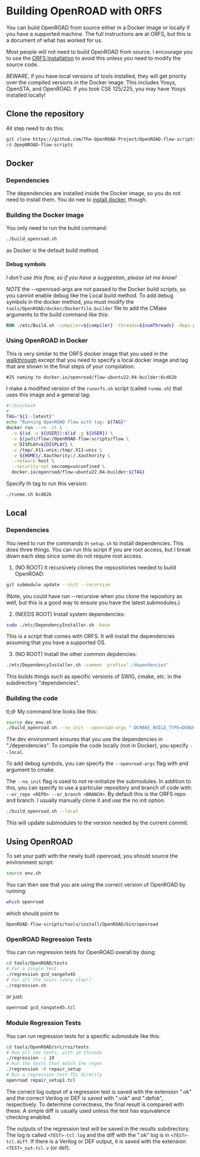 # Building OpenROAD with ORFS

You can build OpenROAD from source either in a Docker image or locally if you have a supported machine.
The full instructions are at ORFS, but this is a document of what has worked for us.

Most people will not need to build OpenROAD from source. I encourage you to use
the [ORFS Installation](/orfs-installation.md) to avoid this unless you need to
modify the source code.

*BEWARE*, if you have local versions of tools installed, they will get priority
over the compiled versions in the Docker image. This includes Yosys, OpenSTA,
and OpenROAD. If you took CSE 125/225, you may have Yosys installed locally!

## Clone the repository

All step need to do this:

```bash
git clone https://github.com/The-OpenROAD-Project/OpenROAD-flow-scripts.git
cd OpepNROAD-flow-scripts
```

## Docker

### Dependencies

The dependencies are installed inside the Docker image, so you do not need to install them.
You do nee to [install docker](docker.md), though.

### Building the Docker image

You only need to run the build command:

```bash
./build_openroad.sh 
```

as Docker is the default build method.

#### Debug symbols

*I don't use this flow, so if you have a suggestion, please let me know!*

*NOTE* the --openroad-args are not passed to the Docker build scripts, so you cannot enable debug like the
Local build method. To add debug symbols in the docker method, you must modify the ```tools/OpenROAD/docker/Dockerfile.builder``` file to add the CMake arguments to the build command
like this:

```dockerfile
RUN ./etc/Build.sh -compiler=${compiler} -threads=${numThreads} -deps-prefixes-file=${depsPrefixFile} -cmake="-DCMAKE_BUILD_TYPE=DEBUG"
```

### Using OpenROAD in Docker

This is very similar to the ORFS docker image that you used in the [walkthrough](/orfs-walkthrough.md)
except that you need to specify a local docker image and tag that are shown in the final steps of your compilation:

```
#25 naming to docker.io/openroad/flow-ubuntu22.04-builder:6cd62b 
```

I make a modified version of the ```runorfs.sh``` script (called ```runme.sh```) that uses this image and a general tag:

```bash
#!/bin/bash
#
TAG="${1:-latest}"
echo "Running OpenROAD flow with tag: ${TAG}"
docker run --rm -it \
  -u $(id -u ${USER}):$(id -g ${USER}) \
  -v $(pwd)/flow:/OpenROAD-flow-scripts/flow \
  -e DISPLAY=${DISPLAY} \
  -v /tmp/.X11-unix:/tmp/.X11-unix \
  -v ${HOME}/.Xauthority:/.Xauthority \
  --network host \
  --security-opt seccomp=unconfined \
  docker.io/openroad/flow-ubuntu22.04-builder:${TAG}
```

Specify th tag to run this version:

```bash
./runme.sh 6cd62b
```

## Local

### Dependencies

You need to run the commands in ```setup.sh``` to install dependencies. This does three things.
You can run this script if you are root access, but I break down each step since some do not
require root access.

1. (NO ROOT) It recursively clones the repsositories needed to build OpenROAD:

```bash
git submodule update --init --recursive
```

(Note, you could have run --recursive when you clone the repository as well,
but this is a good way to ensure you have the latest submodules.)

2. (NEEDS ROOT) Install system dependencies:

```bash
sudo ./etc/DependencyInstaller.sh -base
```

This is a script that comes with ORFS. It will install the dependencies
assuming that you have a supported OS.

3. (NO ROOT) Install the other common depdencies:

```bash
./etc/DependencyInstaller.sh -common -prefix="./dependencies"
```

This builds things such as specific versions of SWIG, cmake, etc. in the
subdirectory "dependencies".

### Building the code

tl;dr My command line looks like this:

```bash
source dev_env.sh
./build_openroad.sh --no_init --openroad-args "-DCMAKE_BUILD_TYPE=DEBUG" --local
```

The dev environment ensures that you use the dependencies in "./dependencies".
To compile the code locally (not in Docker), you specify ```--local```.

To add debug symbols, you can specify the ```--openroad-args``` flag with and
argument to cmake.

The ```--no_init``` flag is used to not re-initialize the submodules. In
addition to this, you can specify to use a particular repository and branch of
code with: ```--or_repo <REPO> --or_branch <BRANCH>```. By default this is the
ORFS repo and branch. I usually manually clone it and use the no init option.

```bash
./build_openroad.sh --local
```

This will update submodules to the version needed by the current commit.

## Using OpenROAD

To set your path with the newly built openroad, you should source the environment script:

```bash
source env.sh
```

You can then see that you are using the correct version of OpenROAD by running:

```bash
which openroad
```

which should point to

```
OpenROAD-flow-scripts/tools/install/OpenROAD/bin/openroad
```

### OpenROAD Regression Tests

You can run regression tests for OpenROAD overall by doing:

```bash
cd tools/OpenROAD/tests
# For a single test
./regression gcd_nangate45
# For all the tests (very slow!)
./regression.sh
```

or just:

```bash
openroad gcd_nangate45.tcl
```

### Module Regression Tests

You can run regression tests for a specific submodule like this:

```bash
cd tools/OpenROAD/src/rsz/tests
# Run all the tests, with 10 threads
./regression -j 10
# Run the tests that match the regex
./regression -R repair_setup
# Run a regression test TCL directly
openroad repair_setup1.tcl
```

The correct log output of a regression test is saved with the extension ".ok"
and the correct Verilog or DEF is saved with ".vok" and ".defok", respectively.
To determine correctness, the final result is compared with these. A simple
diff is usually used unless the test has equivalence checking enabled.

The outputs of the regression test will be saved in the results subdirectory.
The log is called ```<TEST>-tcl.log``` and the diff with the ".ok" log is in
```<TEST>-tcl.diff```. If there is a Verilog or DEF output, it is saved with
the extension ```<TEST>_out-tcl.v``` (or def).

